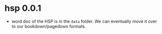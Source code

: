 # hsp 0.0.1

  * word doc of the HSP is in the `data` folder. We can eventually move it over to our bookdown/pagedown formats.  
  

  
